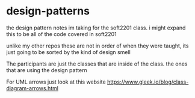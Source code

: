 # design-patterns
the design pattern notes im taking for the soft2201 class. i might expand this to be all of the code covered in soft2201

unlike my other repos these are not in order of when they were taught, its just going to be sorted by the kind of design smell

The participants are just the classes that are inside of the class. the ones that are using the design pattern


For UML arrows just look at this website
https://www.gleek.io/blog/class-diagram-arrows.html